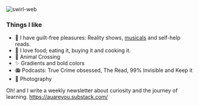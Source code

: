 ![swirl-web](https://user-images.githubusercontent.com/6951037/101341354-44bb6300-3881-11eb-91ef-a8957ee49560.png)



### Things I like
- 🎵 I have guilt-free pleasures: Reality shows, [musicals](https://github.com/auareyou/auareyou/blob/master/musical.md) and self-help reads.
- 🌯 I love food; eating it, buying it and cooking it. 
- 🦦 Animal Crossing
- ✨ Gradients and bold colors
- 📻 Podcasts: True Crime obsessed, The Read, 99% Invisible and Keep it
- 📸 Photography

Oh! and I write a weekly newsletter about curiosity and the journey of learning. https://auareyou.substack.com/
